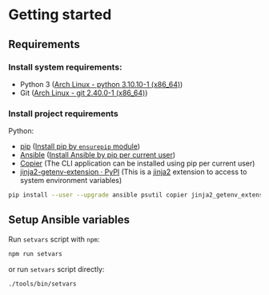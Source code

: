 # Getting started

## Requirements

### Install system requirements:

- Python 3 ([Arch Linux - python 3.10.10-1 (x86_64)](https://archlinux.org/packages/core/x86_64/python/))
- Git ([Arch Linux - git 2.40.0-1 (x86_64)](https://archlinux.org/packages/extra/x86_64/git/))

### Install project requirements

Python:

- [pip](https://github.com/pypa/pip)
  ([Install pip by `ensurepip` module](https://pip.pypa.io/en/stable/installation/#ensurepip))
- [Ansible](https://github.com/ansible/ansible)
  ([Install Ansible by pip per current user](https://docs.ansible.com/ansible/latest/installation_guide/intro_installation.html#pip-install))
- [Copier](https://github.com/copier-org/copier) (The CLI application can be installed using pip per current user)
- [jinja2-getenv-extension · PyPI](https://pypi.org/project/jinja2-getenv-extension/) (This is a
  [jinja2](http://jinja.pocoo.org/) extension to access to system environment variables)

```bash
pip install --user --upgrade ansible psutil copier jinja2_getenv_extension
```

## Setup Ansible variables

Run `setvars` script with `npm`:

```bash
npm run setvars
```

or run `setvars` script directly:

```bash
./tools/bin/setvars
```
